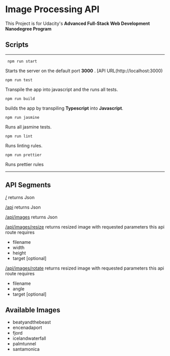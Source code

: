 # Image Processing API
This Project is  for Udacity's
**Advanced Full-Stack Web Development Nanodegree Program**

## Scripts
___
     npm run start
Starts the server on the default port **3000** . [API URL(http://localhost:3000)
    
    npm run test
Transpile the app into javascript and the runs all tests.
    
    npm run build
 builds the app by transpiling     **Typescript** into **Javascript**.
    
    npm run jasmine    
 Runs all jasmine tests.
    
    npm run lint     
Runs linting rules.
    
    npm run prettier
Runs prettier rules
___
## API Segments
[/](http://localhost:3000/)
    returns Json

[/api](http://localhost:3000/api/)
    returns Json

[/api/images](http://localhost:3000/api/images/)
    returns Json

[/api/images/resize](http://localhost:3000/resize?filename=beautyandthebeast&width=200&height=500)
    returns resized image with requested parameters 
    this api route requires 
   - filename
   - width
   - height
   - target [optional] 
  
[/api/images/rotate](http://localhost:3000/rotate?filename=beautyandthebeast&angle=45)
    returns resized image with requested parameters 
    this api route requires 
   - filename
   - angle
   - target [optional] 

## Available Images
- beatyandthebeast
- encenadaport
- fjord
- icelandwaterfall
- palmtunnel
- santamonica
